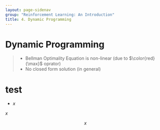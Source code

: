 ```yaml
---
layout: page-sidenav
group: "Reinforcement Learning: An Introduction"
title: 4. Dynamic Programming
---
```


# Dynamic Programming
>- Bellman Optimality Equation is non-linear (due to $\color{red}{\max}$ oprator)
>- No closed form solution (in general)


# test
- $x$


$x$

$$x$$
